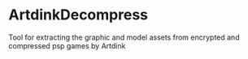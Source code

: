 # ArtdinkDecompress
Tool for extracting the graphic and model assets from encrypted and compressed psp games by Artdink

